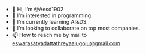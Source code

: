 - 👋 Hi, I’m @Aesd1902
- 👀 I’m interested in programming
- 🌱 I’m currently learning AI&DS
- 💞️ I’m looking to collaborate on top  most companies.
- 📫 How to reach me by mail to eswarasatyadattathreyaalugolu@gmail.com

<!---
Aesd1902/Aesd1902 is a ✨ special ✨ repository because its `README.md` (this file) appears on your GitHub profile.
You can click the Preview link to take a look at your changes.
--->
